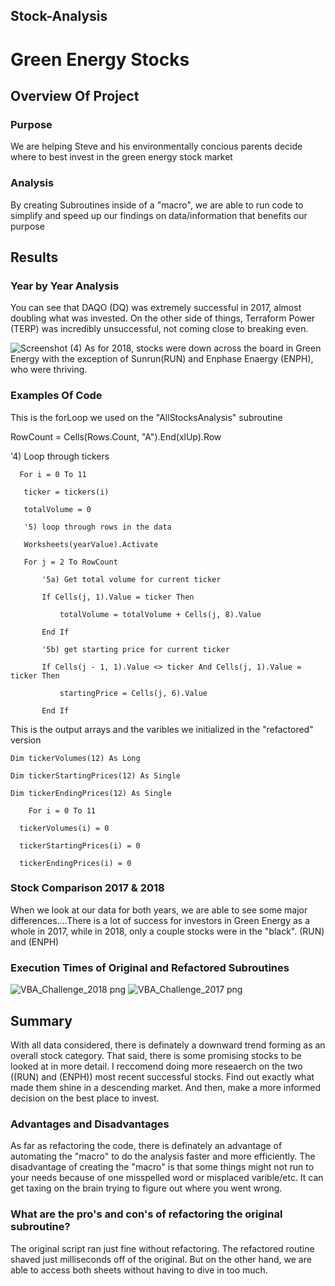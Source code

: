 ## Stock-Analysis

# Green Energy Stocks

## Overview Of Project

### Purpose
We are helping Steve and his environmentally concious parents decide where to best invest in the green energy stock market

### Analysis
By creating Subroutines inside of a "macro", we are able to run code to simplify and speed up our findings on data/information that benefits our purpose

## Results

### Year by Year Analysis

You can see that DAQO (DQ) was extremely successful in 2017, almost doubling what was invested. On the other side of things, Terraform Power (TERP) was incredibly unsuccessful, not coming close to breaking even.

![Screenshot (4)](https://user-images.githubusercontent.com/79877349/112691904-3cd8fc00-8e3b-11eb-8d2b-1d34c13ea083.png)
As for 2018, stocks were down across the board in Green Energy with the exception of Sunrun(RUN) and Enphase Enaergy (ENPH), who were thriving.

### Examples Of Code
This is the forLoop we used on the "AllStocksAnalysis" subroutine

   RowCount = Cells(Rows.Count, "A").End(xlUp).Row
   
   '4) Loop through tickers
   
      For i = 0 To 11
   
       ticker = tickers(i)
       
       totalVolume = 0
       
       '5) loop through rows in the data
       
       Worksheets(yearValue).Activate
       
       For j = 2 To RowCount
       
           '5a) Get total volume for current ticker
           
           If Cells(j, 1).Value = ticker Then

               totalVolume = totalVolume + Cells(j, 8).Value

           End If
           
           '5b) get starting price for current ticker
           
           If Cells(j - 1, 1).Value <> ticker And Cells(j, 1).Value = ticker Then

               startingPrice = Cells(j, 6).Value

           End If
           
This is the output arrays and the varibles we initialized in the "refactored" version

    Dim tickerVolumes(12) As Long
    
    Dim tickerStartingPrices(12) As Single
    
    Dim tickerEndingPrices(12) As Single
    
        For i = 0 To 11
        
      tickerVolumes(i) = 0
      
      tickerStartingPrices(i) = 0
      
      tickerEndingPrices(i) = 0
      
### Stock Comparison 2017 & 2018
When we look at our data for both years, we are able to see some major differences....There is a lot of success for investors in Green Energy as a whole in 2017, while in 2018, only a couple stocks were in the "black". (RUN) and (ENPH)

### Execution Times of Original and Refactored Subroutines

![VBA_Challenge_2018 png](https://user-images.githubusercontent.com/79877349/112693351-b671e980-8e3d-11eb-910d-968add455b84.png)
![VBA_Challenge_2017 png](https://user-images.githubusercontent.com/79877349/112693447-e5885b00-8e3d-11eb-90d9-deab6e954ac6.png)

## Summary
With all data considered, there is definately a downward trend forming as an overall stock category. That said, there is some promising stocks to be looked at in more detail. I reccomend doing more reseaerch on the two ((RUN) and (ENPH)) most recent successful stocks. Find out exactly what made them shine in a descending market. And then, make a more informed decision on the best place to invest.

### Advantages and Disadvantages
As far as refactoring the code, there is definately an advantage of automating the "macro" to do the analysis faster and more efficiently.
The disadvantage of creating  the "macro" is that some things might not run to your needs because of one misspelled word or misplaced varible/etc. It can get taxing on the brain trying to figure out where you went wrong.

### What are the pro's and con's of refactoring the original subroutine?
The original script ran just fine without refactoring. The refactored routine shaved just milliseconds off of the original. But on the other hand, we are able to access both sheets without having to dive in too much. 


